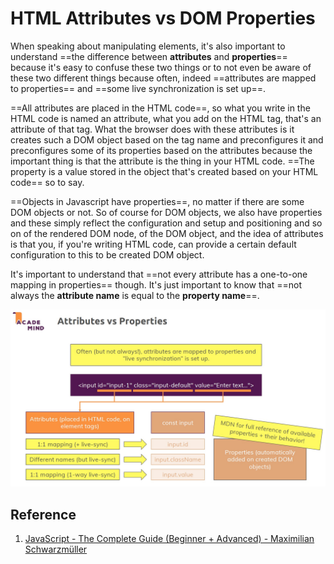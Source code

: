 # HTML Attributes vs DOM Properties

When speaking about manipulating elements, it's also important to understand ==the difference between **attributes** and **properties**== because it's easy to confuse these two things or to not even be aware of these two different things because often, indeed ==attributes are mapped to properties== and ==some live synchronization is set up==.

==All attributes are placed in the HTML code==, so what you write in the HTML code is named an attribute, what you add on the HTML tag, that's an attribute of that tag.
What the browser does with these attributes is it creates such a DOM object based on the tag name and preconfigures it and preconfigures some of its properties based on the attributes because the important thing is that the attribute is the thing in your HTML code. ==The property is a value stored in the object that's created based on your HTML code== so to say.

==Objects in Javascript have properties==, no matter if there are some DOM objects or not. So of course for DOM objects, we also have properties and these simply reflect the configuration and setup and positioning and so on of the rendered DOM node, of the DOM object, and the idea of attributes is that you, if you're writing HTML code, can provide a certain default configuration to this to be created DOM object.

It's important to understand that ==not every attribute has a one-to-one mapping in properties== though. It's just important to know that ==not always the **attribute name** is equal to the **property name**==.

![attributes_vs_properties](../../img/attributes_vs_properties.jpg)

## Reference

1. [JavaScript - The Complete Guide (Beginner + Advanced) - Maximilian Schwarzmüller](https://www.udemy.com/course/javascript-the-complete-guide-2020-beginner-advanced/?utm_source=adwords&utm_medium=udemyads&utm_campaign=JavaScript_v.PROF_la.EN_cc.ROWMTA-B_ti.6368&utm_content=deal4584&utm_term=_._ag_130756014153_._ad_558386196906_._kw__._de_c_._dm__._pl__._ti_dsa-774930039569_._li_1011789_._pd__._&matchtype=&gclid=Cj0KCQjw0umSBhDrARIsAH7FCoeU9W1FhcfHq4JH6InuqwKQdlnXPY4wnIG6-ZrfGPJ6hyB9zTE0NW8aAvGkEALw_wcB)
